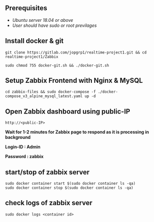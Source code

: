 ## **Prerequisites**

* _Ubuntu server 18.04 or above_
* _User should have sudo or root previlages_

## **Install docker & git**
```
git clone https://gitlab.com/jopgrp1/realtime-project1.git && cd realtime-project1/Zabbix

sudo chmod 755 docker-git.sh && ./docker-git.sh
```
## **Setup Zabbix Frontend with Nginx & MySQL**

```
cd zabbix-files && sudo docker-compose -f ./docker-compose_v3_alpine_mysql_latest.yaml up -d
```
## **Open Zabbix dashboard using public-IP**
```
http://<public-IP>
```
**Wait for 1-2 minutes for Zabbix page to respond as it is processing in background**

**Login-ID : Admin**

**Password : zabbix**
## **start/stop of zabbix server**
```
sudo docker container start $(sudo docker container ls -qa)
sudo docker container stop $(sudo docker container ls -qa)
```
## **check logs of zabbix server**
```
sudo docker logs <container id>
```

